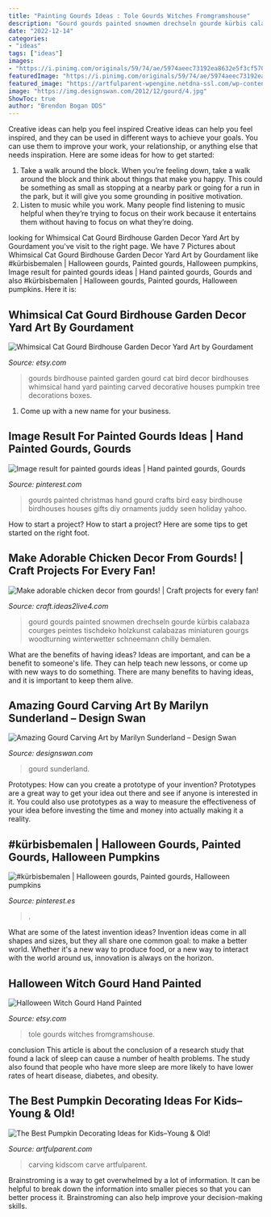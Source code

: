 ```yaml
---
title: "Painting Gourds Ideas : Tole Gourds Witches Fromgramshouse"
description: "Gourd gourds painted snowmen drechseln gourde kürbis calabaza courges peintes tischdeko holzkunst calabazas miniaturen gourgs woodturning winterwetter schneemann chilly bemalen"
date: "2022-12-14"
categories:
- "ideas"
tags: ["ideas"]
images:
- "https://i.pinimg.com/originals/59/74/ae/5974aeec73192ea8632e5f3cf570c0dd.jpg"
featuredImage: "https://i.pinimg.com/originals/59/74/ae/5974aeec73192ea8632e5f3cf570c0dd.jpg"
featured_image: "https://artfulparent-wpengine.netdna-ssl.com/wp-content/uploads/2014/09/best-decorating-pumpkin-ideas-collage.jpg"
image: "https://img.designswan.com/2012/12/gourd/4.jpg"
ShowToc: true
author: "Brendon Bogan DDS"
---
```



Creative ideas can help you feel inspired
Creative ideas can help you feel inspired, and they can be used in different ways to achieve your goals. You can use them to improve your work, your relationship, or anything else that needs inspiration. Here are some ideas for how to get started: 
1. Take a walk around the block. When you’re feeling down, take a walk around the block and think about things that make you happy. This could be something as small as stopping at a nearby park or going for a run in the park, but it will give you some grounding in positive motivation. 
2. Listen to music while you work. Many people find listening to music helpful when they’re trying to focus on their work because it entertains them without having to focus on what they’re doing.

	

		
looking for Whimsical Cat Gourd Birdhouse Garden Decor Yard Art by Gourdament you've visit to the right page. We have 7 Pictures about Whimsical Cat Gourd Birdhouse Garden Decor Yard Art by Gourdament like #kürbisbemalen | Halloween gourds, Painted gourds, Halloween pumpkins, Image result for painted gourds ideas | Hand painted gourds, Gourds and also #kürbisbemalen | Halloween gourds, Painted gourds, Halloween pumpkins. Here it is:
		
    
## Whimsical Cat Gourd Birdhouse Garden Decor Yard Art By Gourdament

<img loading=lazy src="https://img1.etsystatic.com/121/1/10409246/il_fullxfull.990727241_7l5o.jpg" onerror="this.onerror=null;this.src='https://tse4.mm.bing.net/th?id=OIP.edyM0cu7z0K-xOowIpdcuQHaMk&amp;pid=15.1';" alt="Whimsical Cat Gourd Birdhouse Garden Decor Yard Art by Gourdament">

_Source: etsy.com_

>gourds birdhouse painted garden gourd cat bird decor birdhouses whimsical hand yard painting carved decorative houses pumpkin tree decorations boxes. 

	

1. Come up with a new name for your business.

    
## Image Result For Painted Gourds Ideas | Hand Painted Gourds, Gourds

<img loading=lazy src="https://i.pinimg.com/originals/59/74/ae/5974aeec73192ea8632e5f3cf570c0dd.jpg" onerror="this.onerror=null;this.src='https://tse2.mm.bing.net/th?id=OIP.4xVij81Y-u9PyIE88NlVhAHaLH&amp;pid=15.1';" alt="Image result for painted gourds ideas | Hand painted gourds, Gourds">

_Source: pinterest.com_

>gourds painted christmas hand gourd crafts bird easy birdhouse birdhouses houses gifts diy ornaments juddy seen holiday yahoo. 

	

How to start a project?
How to start a project? Here are some tips to get started on the right foot.

    
## Make Adorable Chicken Decor From Gourds! | Craft Projects For Every Fan!

<img loading=lazy src="https://craft.ideas2live4.com/wp-content/uploads/sites/4/2016/08/Gourd-Art-04.jpg" onerror="this.onerror=null;this.src='https://tse1.mm.bing.net/th?id=OIP.U5w7i3E9cEDs8ypsD6Nj8QHaLw&amp;pid=15.1';" alt="Make adorable chicken decor from gourds! | Craft projects for every fan!">

_Source: craft.ideas2live4.com_

>gourd gourds painted snowmen drechseln gourde kürbis calabaza courges peintes tischdeko holzkunst calabazas miniaturen gourgs woodturning winterwetter schneemann chilly bemalen. 

	

What are the benefits of having ideas?
Ideas are important, and can be a benefit to someone's life. They can help teach new lessons, or come up with new ways to do something. There are many benefits to having ideas, and it is important to keep them alive.

    
## Amazing Gourd Carving Art By Marilyn Sunderland – Design Swan

<img loading=lazy src="https://img.designswan.com/2012/12/gourd/4.jpg" onerror="this.onerror=null;this.src='https://tse4.mm.bing.net/th?id=OIP.BUK_wdbdEilbr1CZQ_fgQAHaLH&amp;pid=15.1';" alt="Amazing Gourd Carving Art by Marilyn Sunderland – Design Swan">

_Source: designswan.com_

>gourd sunderland. 

	

Prototypes: How can you create a prototype of your invention?
Prototypes are a great way to get your idea out there and see if anyone is interested in it. You could also use prototypes as a way to measure the effectiveness of your idea before investing the time and money into actually making it a reality.

    
## #kürbisbemalen | Halloween Gourds, Painted Gourds, Halloween Pumpkins

<img loading=lazy src="https://i.pinimg.com/originals/f9/75/26/f97526c7a60c4757d13549e68469546f.jpg" onerror="this.onerror=null;this.src='https://tse4.mm.bing.net/th?id=OIP.IEvdKoW5ciF7mqgbwg_vKAHaNK&amp;pid=15.1';" alt="#kürbisbemalen | Halloween gourds, Painted gourds, Halloween pumpkins">

_Source: pinterest.es_

>. 

	

What are some of the latest invention ideas?
Invention ideas come in all shapes and sizes, but they all share one common goal: to make a better world. Whether it's a new way to produce food, or a new way to interact with the world around us, innovation is always on the horizon.

    
## Halloween Witch Gourd Hand Painted

<img loading=lazy src="https://img0.etsystatic.com/000/0/5349321/il_570xN.240590804.jpg" onerror="this.onerror=null;this.src='https://tse3.mm.bing.net/th?id=OIP.IhaLUeT-dDgvWEq0r7Bf4QHaJ4&amp;pid=15.1';" alt="Halloween Witch Gourd Hand Painted">

_Source: etsy.com_

>tole gourds witches fromgramshouse. 

	

conclusion
This article is about the conclusion of a research study that found a lack of sleep can cause a number of health problems. The study also found that people who have more sleep are more likely to have lower rates of heart disease, diabetes, and obesity.

    
## The Best Pumpkin Decorating Ideas For Kids–Young &amp; Old!

<img loading=lazy src="https://artfulparent-wpengine.netdna-ssl.com/wp-content/uploads/2014/09/best-decorating-pumpkin-ideas-collage.jpg" onerror="this.onerror=null;this.src='https://tse3.mm.bing.net/th?id=OIP.mrU8k5qGRcZ7dGWHqMjkBAHaHa&amp;pid=15.1';" alt="The Best Pumpkin Decorating Ideas for Kids–Young &amp; Old!">

_Source: artfulparent.com_

>carving kidscom carve artfulparent. 

	

Brainstroming is a way to get overwhelmed by a lot of information. It can be helpful to break down the information into smaller pieces so that you can better process it. Brainstroming can also help improve your decision-making skills.

